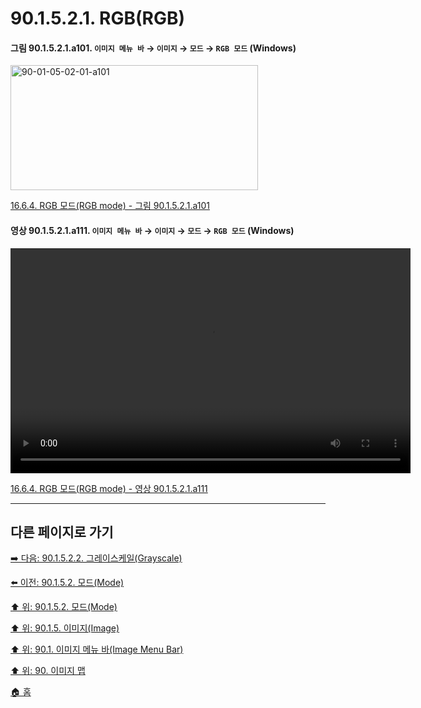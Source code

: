 # 90.1.5.2.1. RGB(RGB)

<a id="90-01-05-02-01-a101"></a>

#### 그림 90.1.5.2.1.a101. `이미지 메뉴 바` → `이미지` → `모드` → `RGB 모드` (Windows)
<img width="396" height="200" alt="90-01-05-02-01-a101" src="https://github.com/user-attachments/assets/3d171c23-ba84-47e0-bd1d-2ec097eb11c7" />

[16.6.4. RGB 모드(RGB mode) - 그림 90.1.5.2.1.a101](./16-06-04-rgb-mode.md#90-01-05-02-01-a101)

<a id="90-01-05-02-01-a111"></a>

#### 영상 90.1.5.2.1.a111. `이미지 메뉴 바` → `이미지` → `모드` → `RGB 모드` (Windows)
<video controls="controls" width="640" height="360" src="https://github.com/user-attachments/assets/b7ad6f1c-d6ae-4bfd-9f42-0eed2d036760"></video>

[16.6.4. RGB 모드(RGB mode) - 영상 90.1.5.2.1.a111](./16-06-04-rgb-mode.md#90-01-05-02-01-a111)

***

## 다른 페이지로 가기

[➡️ 다음: 90.1.5.2.2. 그레이스케일(Grayscale)](./90-01-05-02-02-grayscale.md)

[⬅️ 이전: 90.1.5.2. 모드(Mode)](./90-01-05-02-00-mode.md)

[⬆️ 위: 90.1.5.2. 모드(Mode)](./90-01-05-02-00-mode.md)

[⬆️ 위: 90.1.5. 이미지(Image)](./90-01-05-00-image.md)

[⬆️ 위: 90.1. 이미지 메뉴 바(Image Menu Bar)](./90-01-00-image-menu-bar.md)

[⬆️ 위: 90. 이미지 맵](./90-00-image-map.md)

[🏠 홈](./00-home.md)
